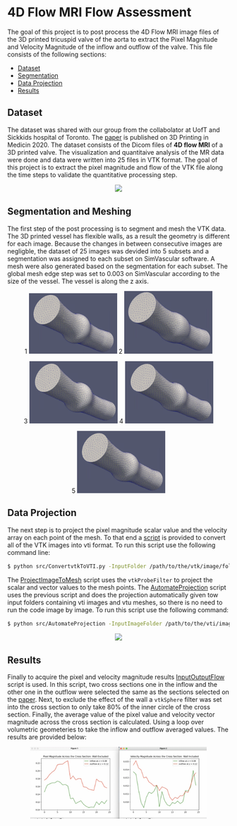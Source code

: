 # 4D Flow MRI Flow Assessment
The goal of this project is to post process the 4D Flow MRI image files of the 3D printed tricuspid valve of the aorta to extract the Pixel Magnitude and Velocity Magnitude of the inflow and outflow of the valve. This file consists of the following sections:

- [Dataset](#dataset)
- [Segmentation](#segmentation)
- [Data Projection](#data-projection)
- [Results](#results)

## Dataset
The dataset was shared with our group from the collabolator at UofT and Sickkids hospital of Toronto. The [paper](paper.pdf) is published on 3D Printing in Medicin 2020. The dataset consists of the Dicom files of **4D flow MRI** of a 3D printed valve. The visualization and quantitaive analysis of the MR data were done and data were written into 25 files in VTK format. The goal of this project is to extract the pixel magnitude and flow of the VTK file along the time steps to validate the quantitative processing step.

<p align="center">
    <img src="Image/screen-recording-2023-09-12-at-24408-pm_z683lhXF.gif" width=200/>
</p>

## Segmentation and Meshing
The first step of the post processing is to segment and mesh the VTK data. The 3D printed vessel has flexible walls, as a result the geometry is different for each image. Because the changes in between consecutive images are negligble, the dataset of 25 images was devided into 5 subsets and a segmentation was assigned to each subset on SimVascular software. A mesh were also generated based on the segmentation for each subset. The global mesh edge step was set to 0.003 on SimVascular according to the size of the vessel. The vessel is along the z axis.

<p align="center">
1 <img src="Image/1.png" width=200/> 2 <img src="Image/2.png" width=200/>
</p>
<p align="center">
3 <img src="Image/3.png" width=200/> 4 <img src="Image/4.png" width=200/>
</p>
<p align="center">
5 <img src="Image/5.png" width=200/>
</p>

## Data Projection
The next step is to project the pixel magnitude scalar value and the velocity array on each point of the mesh. To that end a [script](src/ConvertvtkToVTI.py) is provided to convert all of the VTK images into vti format. To run this script use the following command line:

```bash
$ python src/ConvertvtkToVTI.py -InputFolder /path/to/the/vtk/image/folder
```

The [ProjectImageToMesh](src/ProjectImageToMesh.py) script uses the `vtkProbeFilter` to project the scalar and vector values to the mesh points. The [AutomateProjection](src/AutomateProjection.py) script uses the previous script and does the projection automatically given tow input folders containing vti images and vtu meshes, so there is no need to run the code image by image. To run this script use the following command:

```bash
$ python src/AutomateProjection -InputImageFolder /path/to/the/vti/image/folder -InputMeshFolder /path/to/the/vtu/mesh/folder
```

<p align="center">
    <img src="Image/projection.gif" width=400/>
</p>

## Results
Finally to acquire the pixel and velocity magnitude results [InputOutputFlow](src/InputOutputFlow.py) script is used. In this script, two cross sections one in the inflow and the other one in the outflow were selected the same as the sections selected on the [paper](paper.pdf). Next, to exclude the effect of the wall a `vtkSphere` filter was set into the cross section to only take 80% of the inner circle of the cross section. Finally, the average value of the pixel value and velocity vector magnitude across the cross section is calculated. Using a loop over volumetric geometeries to take the inflow and outflow averaged values. The results are provided below:

<p align="center">
    <img src="Image/InOutFlow.png" width=400/>
</p>